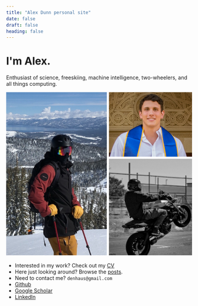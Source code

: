 ```yaml
---
title: "Alex Dunn personal site"
date: false
draft: false
heading: false
---
```


# I'm Alex. 
Enthusiast of science, freeskiing, machine intelligence, two-wheelers, and all things computing.

<img src="/composite.png"></img>

* Interested in my work? Check out my [CV](/cv)
* Here just looking around? Browse the [posts](/posts).
* Need to contact me? `denhaus@gmail.com`
* [Github](https://github.com/ardunn)
* [Google Scholar](https://scholar.google.com/citations?user=SqGIG_wAAAAJ&hl=en)
* [LinkedIn](https://www.linkedin.com/in/dunnslinked/)
